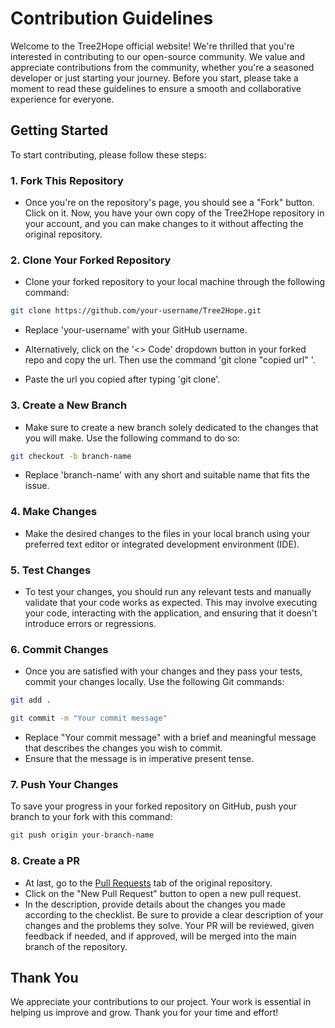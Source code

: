 # Contribution Guidelines

Welcome to the Tree2Hope official website! We're thrilled that you're interested in contributing to our open-source community. We value and appreciate contributions from the community, whether you're a seasoned developer or just starting your journey. Before you start, please take a moment to read these guidelines to ensure a smooth and collaborative experience for everyone.

## Getting Started
To start contributing, please follow these steps:

### 1. Fork This Repository
- Once you're on the repository's page, you should see a "Fork" button. Click on it. Now, you have your own copy of the Tree2Hope repository in your account, and you can make changes to it without affecting the original repository.

### 2. Clone Your Forked Repository
- Clone your forked repository to your local machine through the following command: 

```sh
git clone https://github.com/your-username/Tree2Hope.git
```

- Replace 'your-username' with your GitHub username.

- Alternatively, click on the '<> Code' dropdown button in your forked repo and copy the url. Then use the command 'git clone "copied url" '.
- Paste the url you copied after typing 'git clone'.

### 3. Create a New Branch
- Make sure to create a new branch solely dedicated to the changes that you will make. Use the following command to do so:

```sh
git checkout -b branch-name
```

- Replace 'branch-name' with any short and suitable name that fits the issue.

### 4. Make Changes
- Make the desired changes to the files in your local branch using your preferred text editor or integrated development environment (IDE).

### 5. Test Changes
- To test your changes, you should run any relevant tests and manually validate that your code works as expected. This may involve executing your code, interacting with the application, and ensuring that it doesn't introduce errors or regressions.

### 6. Commit Changes
- Once you are satisfied with your changes and they pass your tests, commit your changes locally. Use the following Git commands:

```sh
git add .
```

```sh
git commit -m "Your commit message"
```

- Replace "Your commit message" with a brief and meaningful message that describes the changes you wish to commit. 
- Ensure that the message is in imperative present tense. 

### 7. Push Your Changes
To save your progress in your forked repository on GitHub, push your branch to your fork with this command:

```sh
git push origin your-branch-name
```

### 8. Create a PR
- At last, go to the [Pull Requests](https://github.com/Virtual4087/Tree2Hope/pulls) tab of the original repository. 
- Click on the "New Pull Request" button to open a new pull request.
- In the description, provide details about the changes you made according to the checklist. Be sure to provide a clear description of your changes and the problems they solve.
 Your PR will be reviewed, given feedback if needed, and if approved, will be merged into the main branch of the repository. 

## Thank You

We appreciate your contributions to our project. Your work is essential in helping us improve and grow. Thank you for your time and effort!

